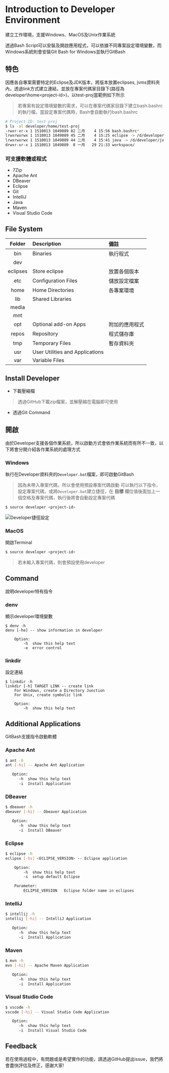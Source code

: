 # Introduction to Developer Environment

建立工作環境，支援Windows、MacOS及Unix作業系統

透過Bash Script可以安裝及開啟應用程式，可以依據不同專案設定環境變數，而Windows系統則會安裝Git Bash for Windows並執行GitBash

## 特色

因應各自專案需要特定的Eclipse及JDK版本，將版本放置eclipses, jvms資料夾內，透過link方式建立連結，並放在專案代碼家目錄下(路徑為developer\home\<project-id>)，以test-proj當範例如下所示

> 若專案有設定環境變數的需求，可以在專案代碼家目錄下建立bash.bashrc的執行檔，當設定專案代碼時，Bash會自動執行bash.bashrc

```bash
# Project ID: test-proj
$ ls -al developer/home/test-proj
-rwxr-xr-x 1 1510013 1049089 82 二月    4 15:56 bash.bashrc*
lrwxrwxrwx 1 1510013 1049089 45 二月    4 15:25 eclipse -> /d/developer/eclipses/eclipse-jee-2019-06-R-win32-x86_64/
lrwxrwxrwx 1 1510013 1049089 44 二月    4 15:41 java -> /d/developer/jvms/jdk-7u02-windows-i586/
drwxr-xr-x 1 1510013 1049089  0 一月   29 21:33 workspace/
```

### 可支援軟體或程式

- 7Zip
- Apache Ant
- DBeaver
- Eclipse
- Git
- IntelliJ
- Java
- Maven
- Visual Studio Code

## File System

| Folder  | Description          | 備註         |
| :-----: | :------------------- | :----------- |
| bin     | Binaries             | 執行程式      |
| dev     |
| eclipses | Store eclipse        | 放置各個版本  |
| etc     | Configuration Files  | 儲放設定檔案  |
| home    | Home Directories     | 各專案環境    |
| lib     | Shared Libraries     |
| media   |
| mnt     |
| opt     | Optional add-on Apps | 附加的應用程式 |
| repos   | Repository           | 程式儲存庫     |
| tmp     | Temporary Files      | 暫存資料夾     |
| usr     | User Utilities and Applications |
| var     | Variable Files       |

## Install Developer

- 下載壓縮檔
> 透過GitHub下載zip檔案，並解壓縮在電腦即可使用
- 透過Git Command
> 

## 開啟

由於Developer支援各個作業系統，所以啟動方式會依作業系統而有所不一致，以下將會分開介紹各作業系統的處理方式

### Windows

執行在Developer資料夾的`Developer.bat`檔案，即可啟動GitBash

> 因為未帶入專案代碼，所以會使用預設專案代碼啟動
> 可以執行以下指令，設定專案代碼，或將`Developer.bat`建立捷徑，在 **目標** 欄位值後面加上一個空格及專案代碼，執行後將會自動設定專案代碼

```bash
$ source developer <project-id>
```

![Developer捷徑設定](https://i.imgur.com/BiwMhW9.png)


### MacOS

開啟Terminal

```bash
$ source developer <project-id>
```

> 若未輸入專案代碼，則會預設使用developer

## Command

說明developer特有指令

### denv

顯示developer環境變數

```bash=
$ denv -h
denv [-he] -- show information in developer

    Option:
        -h  show this help text
        -e  error control
```

### linkdir

設定連結

```bash=
$ linkdir -h
linkdir [-h] TARGET LINK -- create link
    For Windows, create a Directory Junction
    For Unix, create symbolic link

    Option:
        -h  show this help text
```

## Additional Applications

GitBash支援指令啟動軟體

### Apache Ant

```bash
$ ant -h
ant [-hi] -- Apache Ant Application

   Option:
      -h  show this help text
      -i  Install Application
```

### DBeaver

```bash
$ dbeaver -h
dbeaver [-hi] -- Dbeaver Application

   Option:
      -h  show this help text
      -i  Install DBeaver
```

### Eclipse

```bash
$ eclipse -h
eclipse [-hs] <ECLIPSE_VERSION> -- Eclipse application

    Option:
        -h  show this help text
        -s  setup default Eclipse

    Parameter:
        ECLIPSE_VERSION   Eclipse folder name in eclipses
```

### IntelliJ

```bash
$ intellij -h
intellij [-hi] -- IntelliJ Application

   Option:
      -h  show this help text
      -i  Install Application
```

### Maven

```bash
$ mvn -h
mvn [-hi] -- Apache Maven Application

   Option:
      -h  show this help text
      -i  Install Application
```

### Visual Studio Code

```bash
$ vscode -h
vscode [-hi] -- Visual Studio Code Application

   Option:
      -h  show this help text
      -i  Install Visual Studio Code
```


## Feedback

若在使用過程中，有問題或是希望實作的功能，請透過GitHub提出issue，我們將會盡快評估及修正，感謝大家!